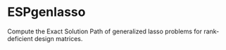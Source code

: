# ESPgenlasso
Compute the Exact Solution Path of generalized lasso problems for rank-deficient design matrices.
